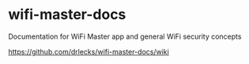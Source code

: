 # wifi-master-docs
Documentation for WiFi Master app and general WiFi security concepts

https://github.com/drlecks/wifi-master-docs/wiki
